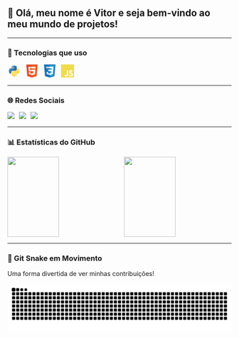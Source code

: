 ## 👋 Olá, meu nome é Vitor e seja bem-vindo ao meu mundo de projetos!
---

### 🚀 Tecnologias que uso

<div style="display: flex; align-items: center; gap: 10px;">
  <a href="https://github.com/vitorbalco?tab=repositories&language=python" target="_blank">
    <img alt="Vitor-Python" height="30" src="https://raw.githubusercontent.com/devicons/devicon/master/icons/python/python-original.svg">
  </a>
  <a href="https://github.com/vitorbalco?tab=repositories&language=html" target="_blank">
    <img alt="Vitor-HTML" height="30" src="https://raw.githubusercontent.com/devicons/devicon/master/icons/html5/html5-original.svg">
  <a href="https://github.com/vitorbalco?tab=repositories&language=css" target="_blank">
    <img alt="Vitor-CSS" height="30" src="https://raw.githubusercontent.com/devicons/devicon/master/icons/css3/css3-original.svg">
  <a href="https://github.com/vitorbalco?tab=repositories&language=javascript" target="_blank">
    <img alt="Vitor-Js" height="30" src="https://raw.githubusercontent.com/devicons/devicon/master/icons/javascript/javascript-plain.svg">
  </a>
</div>

---

### 🌐 Redes Sociais

<div style="display: flex; align-items: center; gap: 10px; margin-top: 10px;">
  <a href="https://instagram.com/balcoo_" target="_blank">
    <img src="https://img.shields.io/badge/-Instagram-%23E4405F?style=for-the-badge&logo=instagram&logoColor=white">
  </a>
  <a href="mailto:balcovitor764@gmail.com">
    <img src="https://img.shields.io/badge/-Gmail-%23333?style=for-the-badge&logo=gmail&logoColor=white">
  </a>
  <a href="https://www.linkedin.com/in/vitor-cardoso-balco-4a6a21359" target="_blank">
    <img src="https://img.shields.io/badge/-LinkedIn-%230077B5?style=for-the-badge&logo=linkedin&logoColor=white">
  </a>
</div>

---

### 📊 Estatísticas do GitHub

<div style="display: flex; gap: 20px;">
  <img height="180em" width="48%" src="https://github-readme-stats.vercel.app/api?username=VitorBalco&show_icons=true&theme=dark&include_all_commits=true&count_private=true"/>
  <img height="180em" width="48%" src="https://github-readme-stats.vercel.app/api/top-langs/?username=VitorBalco&layout=compact&theme=dark"/>
</div>

---

### 🐍 Git Snake em Movimento
  Uma forma divertida de ver minhas contribuições!

<img src="https://raw.githubusercontent.com/vitorbalco/vitorbalco/output/snake.svg" alt="Snake animation" />

        

